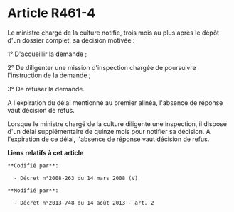 # Article R461-4

Le ministre chargé de la culture notifie, trois mois au plus après le dépôt d'un dossier complet, sa décision motivée : 

1° D'accueillir la demande ; 

2° De diligenter une mission d'inspection chargée de poursuivre l'instruction de la demande ; 

3° De refuser la demande. 

A l'expiration du délai mentionné au premier alinéa, l'absence de réponse vaut décision de refus. 

Lorsque le ministre chargé de la culture diligente une inspection, il dispose d'un délai supplémentaire de quinze mois pour
notifier sa décision. A l'expiration de ce délai, l'absence de réponse vaut décision de refus.

**Liens relatifs à cet article**

	**Codifié par**:

	  - Décret n°2008-263 du 14 mars 2008 (V)

	**Modifié par**:

	  - Décret n°2013-748 du 14 août 2013 - art. 2
